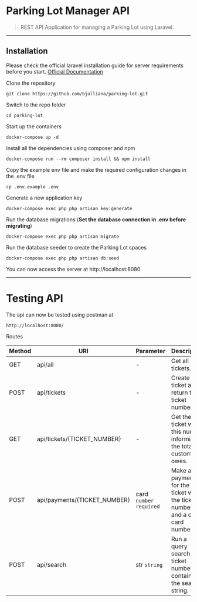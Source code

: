 # Parking Lot Manager API

> REST API Application for managing a Parking Lot using Laravel. 

----------


## Installation

Please check the official laravel installation guide for server requirements before you start. [Official Documentation](https://laravel.com/docs/5.4/installation#installation)


Clone the repository

    git clone https://github.com/bjulliana/parking-lot.git

Switch to the repo folder

    cd parking-lot

Start up the containers

    docker-compose up -d
    
Install all the dependencies using composer and npm

    docker-compose run --rm composer install && npm install

Copy the example env file and make the required configuration changes in the .env file

    cp .env.example .env

Generate a new application key

    docker-compose exec php php artisan key:generate

Run the database migrations (**Set the database connection in .env before migrating**)

    docker-compose exec php php artisan migrate

Run the database seeder to create the Parking Lot spaces

    docker-compose exec php php artisan db:seed

You can now access the server at http://localhost:8080

----------

# Testing API

The api can now be tested using postman at

    http://localhost:8080/

Routes

| **Method**    | **URI**              	                | **Parameter**     | **Description** |
|---------------|---------------------------------------|-------------------|---------------|
| GET      	    | api/all      	                        | - 	            |Get all tickets.                |
| POST          | api/tickets 	                        | -   	            |Create new ticket and return the ticket number.               |
| GET 	        | api/tickets/{TICKET_NUMBER}           | -      	        |Get the ticket with this number informing the total the customer owes.               |
| POST      	| api/payments/{TICKET_NUMBER}      	| card `number` `required` 	            |Make a payment for the ticket with the ticket number and a credit card number.                |
| POST      	| api/search                        	| str `string` 	            |Run a query search for a ticket number containing the search string.                |

